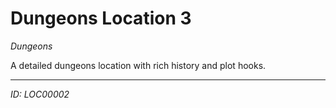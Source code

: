 # Dungeons Location 3

*Dungeons*

A detailed dungeons location with rich history and plot hooks.

---
*ID: LOC00002*